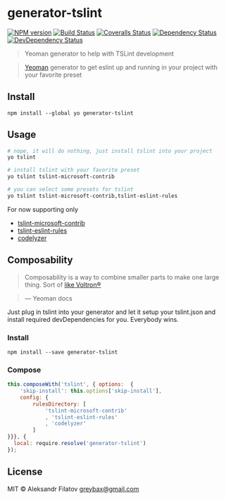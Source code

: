 # generator-tslint

[![NPM version][npm-image]][npm-url]
[![Build Status][travis-image]][travis-url]
[![Coveralls Status][coveralls-image]][coveralls-url]
[![Dependency Status][depstat-image]][depstat-url]
[![DevDependency Status][depstat-dev-image]][depstat-dev-url]

> Yeoman generator to help with TSLint development

> [Yeoman](http:\\yeoman.io) generator to get eslint up and running in your project with your favorite preset

## Install

    npm install --global yo generator-tslint

## Usage

```bash
# nope, it will do nothing, just install tslint into your project
yo tslint

# install tslint with your favorite preset
yo tslint tslint-microsoft-contrib

# you can select some presets for tslint
yo tslint tslint-microsoft-contrib,tslint-eslint-rules

```

For now supporting only 

* [tslint-microsoft-contrib](https://github.com/Microsoft/tslint-microsoft-contrib)
* [tslint-eslint-rules](https://github.com/buzinas/tslint-eslint-rules)
* [codelyzer](https://github.com/mgechev/codelyzer)

## Composability

> Composability is a way to combine smaller parts to make one large thing. Sort of [like Voltron®](http://25.media.tumblr.com/tumblr_m1zllfCJV21r8gq9go11_250.gif)

> — Yeoman docs

Just plug in tslint into your generator and let it setup your tslint.json and install required devDependencies for you. Everybody wins.

### Install

    npm install --save generator-tslint

### Compose

```js
this.composeWith('tslint', { options:  {
    'skip-install': this.options['skip-install'],
    config: {
        rulesDirectory: [
            'tslint-microsoft-contrib'
            , 'tslint-eslint-rules'
            , 'codelyzer'
        ]
}}}, {
  local: require.resolve('generator-tslint')
});
```

## License

MIT © Aleksandr Filatov <greybax@gmail.com>

[npm-url]: https://npmjs.org/package/generator-tslint
[npm-image]: https://img.shields.io/npm/v/generator-tslint.svg?style=flat-square

[travis-url]: https://travis-ci.org/greybax/generator-tslint
[travis-image]: https://img.shields.io/travis/greybax/generator-tslint/master.svg?style=flat-square

[coveralls-url]: https://coveralls.io/r/greybax/generator-tslint
[coveralls-image]: https://img.shields.io/coveralls/greybax/generator-tslint/master.svg?style=flat-square

[depstat-url]: https://david-dm.org/greybax/generator-tslint
[depstat-image]: https://david-dm.org/greybax/generator-tslint.svg?style=flat-square

[depstat-dev-url]: https://david-dm.org/greybax/generator-tslint#info=devDependencies
[depstat-dev-image]: https://david-dm.org/greybax/generator-tslint/dev-status.svg?style=flat-square